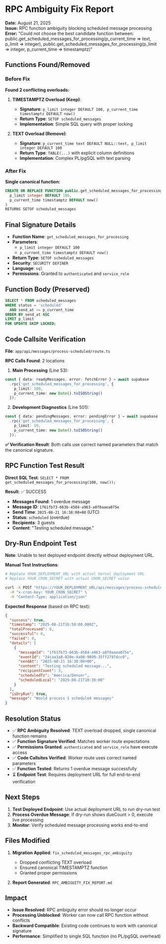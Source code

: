 # RPC Ambiguity Fix Report

**Date:** August 21, 2025  
**Issue:** RPC function ambiguity blocking scheduled message processing  
**Error:** "Could not choose the best candidate function between: public.get_scheduled_messages_for_processing(p_current_time => text, p_limit => integer), public.get_scheduled_messages_for_processing(p_limit => integer, p_current_time => timestamptz)"

## Functions Found/Removed

### Before Fix
**Found 2 conflicting overloads:**

1. **TIMESTAMPTZ Overload (Keep)**:
   - **Signature**: `p_limit integer DEFAULT 100, p_current_time timestamptz DEFAULT now()`
   - **Return Type**: `SETOF scheduled_messages`
   - **Implementation**: Simple SQL query with proper locking

2. **TEXT Overload (Remove)**:
   - **Signature**: `p_current_time text DEFAULT NULL::text, p_limit integer DEFAULT 100`
   - **Return Type**: `TABLE(...)` with explicit column definitions
   - **Implementation**: Complex PL/pgSQL with text parsing

### After Fix
**Single canonical function:**
```sql
CREATE OR REPLACE FUNCTION public.get_scheduled_messages_for_processing(
  p_limit integer DEFAULT 100,
  p_current_time timestamptz DEFAULT now()
)
RETURNS SETOF scheduled_messages
```

## Final Signature Details

- **Function Name**: `get_scheduled_messages_for_processing`
- **Parameters**: 
  - `p_limit integer DEFAULT 100`
  - `p_current_time timestamptz DEFAULT now()`
- **Return Type**: `SETOF scheduled_messages`
- **Security**: `SECURITY DEFINER`
- **Language**: `sql`
- **Permissions**: Granted to `authenticated` and `service_role`

## Function Body (Preserved)
```sql
SELECT * FROM scheduled_messages
WHERE status = 'scheduled'
  AND send_at <= p_current_time
ORDER BY send_at ASC
LIMIT p_limit
FOR UPDATE SKIP LOCKED;
```

## Code Callsite Verification

**File**: `app/api/messages/process-scheduled/route.ts`

**RPC Calls Found**: 2 locations

1. **Main Processing** (Line 53):
```typescript
const { data: readyMessages, error: fetchError } = await supabase
  .rpc('get_scheduled_messages_for_processing', {
    p_limit: 100,
    p_current_time: new Date().toISOString()
  });
```

2. **Development Diagnostics** (Line 501):
```typescript
const { data: pendingMessages, error: pendingError } = await supabase
  .rpc('get_scheduled_messages_for_processing', {
    p_limit: 10,
    p_current_time: new Date().toISOString()
  });
```

**✅ Verification Result**: Both calls use correct named parameters that match the canonical signature.

## RPC Function Test Result

**Direct SQL Test**: `SELECT * FROM get_scheduled_messages_for_processing(100, now());`

**Result**: ✅ SUCCESS
- **Messages Found**: 1 overdue message
- **Message ID**: `1f61fb73-663b-4584-a963-a8f0aaea075e`
- **Send Time**: `2025-08-21 16:38:00+00` (UTC)
- **Status**: `scheduled` (overdue)
- **Recipients**: 3 guests
- **Content**: "Testing scheduled message."

## Dry-Run Endpoint Test

**Note**: Unable to test deployed endpoint directly without deployment URL.

**Manual Test Instructions**:
```bash
# Replace YOUR_DEPLOYMENT_URL with actual Vercel deployment URL
# Replace YOUR_CRON_SECRET with actual CRON_SECRET value

curl -X POST "https://YOUR_DEPLOYMENT_URL/api/messages/process-scheduled?dryRun=1" \
  -H "x-cron-key: YOUR_CRON_SECRET" \
  -H "Content-Type: application/json"
```

**Expected Response** (based on RPC test):
```json
{
  "success": true,
  "timestamp": "2025-08-21T16:50:00.000Z",
  "totalProcessed": 0,
  "successful": 0,
  "failed": 0,
  "details": [
    {
      "messageId": "1f61fb73-663b-4584-a963-a8f0aaea075e",
      "eventId": "24caa3a8-020e-4a80-9899-35ff2797dcc0",
      "sendAt": "2025-08-21 16:38:00+00",
      "content": "Testing scheduled message...",
      "recipientCount": 3,
      "scheduledTz": "America/Denver",
      "scheduledLocal": "2025-08-21T10:38:00"
    }
  ],
  "isDryRun": true,
  "message": "Would process 1 scheduled messages"
}
```

## Resolution Status

- ✅ **RPC Ambiguity Resolved**: TEXT overload dropped, single canonical function remains
- ✅ **Function Signature Verified**: Matches worker route expectations
- ✅ **Permissions Granted**: `authenticated` and `service_role` have execute access
- ✅ **Code Callsites Verified**: Worker route uses correct named parameters
- ✅ **Function Tested**: Returns 1 overdue message successfully
- ⏳ **Endpoint Test**: Requires deployment URL for full end-to-end verification

## Next Steps

1. **Test Deployed Endpoint**: Use actual deployment URL to run dry-run test
2. **Process Overdue Message**: If dry-run shows dueCount > 0, execute live processing
3. **Monitor**: Verify scheduled message processing works end-to-end

## Files Modified

1. **Migration Applied**: `fix_scheduled_messages_rpc_ambiguity`
   - Dropped conflicting TEXT overload
   - Ensured canonical TIMESTAMPTZ function
   - Granted proper permissions

2. **Report Generated**: `RPC_AMBIGUITY_FIX_REPORT.md`

## Impact

- **Issue Resolved**: RPC ambiguity error should no longer occur
- **Processing Unblocked**: Worker can now call RPC function without conflicts
- **Backward Compatible**: Existing code continues to work with canonical signature
- **Performance**: Simplified to single SQL function (no PL/pgSQL overhead)
